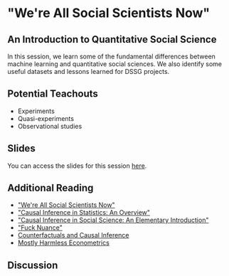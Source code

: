 # "We're All Social Scientists Now"
## An Introduction to Quantitative Social Science
In this session, we learn some of the fundamental differences between machine learning and quantitative social sciences. We also identify some useful datasets and lessons learned for DSSG projects.

## Potential Teachouts
* Experiments
* Quasi-experiments
* Observational studies

## Slides
You can access the slides for this session [here](https://github.com/dssg/hitchhikers-guide/blob/master/dssg-knowledge/quantsocialscience/All_Social_Scientists.pdf).

## Additional Reading
* ["We're All Social Scientists Now"](http://stanford.edu/~jgrimmer/bd_2.pdf)
* ["Causal Inference in Statistics: An Overview"](http://ftp.cs.ucla.edu/pub/stat_ser/r350.pdf)
* ["Causal Inference in Social Science: An Elementary Introduction"](http://people.ischool.berkeley.edu/~hal/Papers/2015/cause03.pdf)
* ["Fuck Nuance"](https://kieranhealy.org/files/papers/fuck-nuance.pdf)
* [Counterfactuals and Causal Inference](https://www.amazon.com/dp/1107694167/ref=pd_lpo_sbs_dp_ss_1?pf_rd_p=1944687682&pf_rd_s=lpo-top-stripe-1&pf_rd_t=201&pf_rd_i=0521671930&pf_rd_m=ATVPDKIKX0DER&pf_rd_r=908676750YHM8KJ9YSKH)
* [Mostly Harmless Econometrics](https://www.amazon.com/dp/0691120358/ref=pd_lpo_sbs_dp_ss_2?pf_rd_p=1944687462&pf_rd_s=lpo-top-stripe-1&pf_rd_t=201&pf_rd_i=0521671930&pf_rd_m=ATVPDKIKX0DER&pf_rd_r=PSSFK0NSKF1B43G0PG71)

## Discussion
